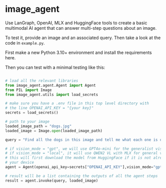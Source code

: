 # image_agent
Use LanGraph, OpenAI, MLX and HuggingFace tools to create a basic multimodal AI agent that can answer multi-step questions about an image.

To test it, provide an image and an associated query. Then take a look at the code in `example.py`.

First make a new Python 3.10+ environment and install the requirements here.

Then you can test with a minimal testing like this:
```python

# load all the relevant libraries
from image_agent.agent.Agent import Agent
from PIL import Image
from image_agent.utils import load_secrets

# make sure you have a .env file in this top level directory with 
# the line OPENAI_API_KEY = "{your key}"
secrets = load_secrets()

# path to your image
loaded_image_path = "dogs.jpg"
loaded_image = Image.open(loaded_image_path)

query = "Find all the dogs in this image and tell me what each one is doing. Also, what's the weather like?"

# if vision_mode = "gpt", we will use GPT4o-mini for the generalist vision task
# if vision_mode = "local", it will use QWEN2 VL with MLX for general vision tasks
# this will first download the model from HuggingFace if it is not already present on
# your device
agent = Agent(openai_api_key=secrets["OPENAI_API_KEY"],vision_mode="gpt")

# result will be a list containing the outputs of all the agent steps
result = agent.invoke(query, loaded_image)
```

